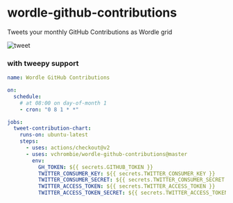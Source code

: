 # wordle-github-contributions

Tweets your monthly GitHub Contributions as Wordle grid

![tweet](https://user-images.githubusercontent.com/25265451/153467247-3e996b0b-29bf-44db-8a6e-e8f26ad6959f.png)

### with tweepy support
```yml
name: Wordle GitHub Contributions

on:
  schedule:
    # at 08:00 on day-of-month 1
    - cron: "0 8 1 * *"

jobs:
  tweet-contribution-chart:
    runs-on: ubuntu-latest
    steps:
      - uses: actions/checkout@v2
      - uses: vchrombie/wordle-github-contributions@master
        env:
          GH_TOKEN: ${{ secrets.GITHUB_TOKEN }}
          TWITTER_CONSUMER_KEY: ${{ secrets.TWITTER_CONSUMER_KEY }}
          TWITTER_CONSUMER_SECRET: ${{ secrets.TWITTER_CONSUMER_SECRET }}
          TWITTER_ACCESS_TOKEN: ${{ secrets.TWITTER_ACCESS_TOKEN }}
          TWITTER_ACCESS_TOKEN_SECRET: ${{ secrets.TWITTER_ACCESS_TOKEN_SECRET }}
```
